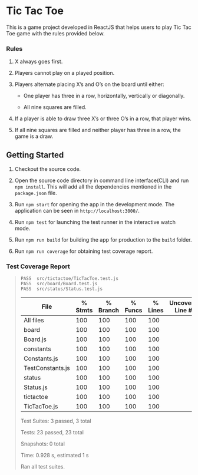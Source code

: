 # Tic Tac Toe

This is a game project developed in ReactJS that helps users to play Tic Tac Toe game with the rules provided below.

### Rules

1.  X always goes first.

2.  Players cannot play on a played position.

3.  Players alternate placing X’s and O’s on the board until either:

     - One player has three in a row, horizontally, vertically or diagonally.
 
     - All nine squares are filled.

4.  If a player is able to draw three X’s or three O’s in a row, that player wins.

5.  If all nine squares are filled and neither player has three in a row, the game is a draw.

## Getting Started

1. Checkout the source code.

2. Open the source code directory in command line interface(CLI) and run `npm install`. This will add all the dependencies mentioned in the `package.json` file.

3. Run `npm start` for opening the app in the development mode. The application can be seen in `http://localhost:3000/`.

4. Run `npm test`  for launching the test runner in the interactive watch mode. 

5. Run `npm run build` for building the app for production to the `build` folder.

6. Run `npm run coverage` for obtaining test coverage report.
   
### Test Coverage Report
>    
>     PASS  src/tictactoe/TicTacToe.test.js
>     PASS  src/board/Board.test.js
>     PASS  src/status/Status.test.js
>    
>    File               | % Stmts | % Branch | % Funcs | % Lines | Uncovered Line #s 
>    -------------------|---------|----------|---------|---------|-------------------
>    All files          |     100 |      100 |     100 |     100 |                   
>     board             |     100 |      100 |     100 |     100 |                   
>      Board.js         |     100 |      100 |     100 |     100 |                   
>     constants         |     100 |      100 |     100 |     100 |                   
>      Constants.js     |     100 |      100 |     100 |     100 |                   
>      TestConstants.js |     100 |      100 |     100 |     100 |                   
>     status            |     100 |      100 |     100 |     100 |                   
>      Status.js        |     100 |      100 |     100 |     100 |                   
>     tictactoe         |     100 |      100 |     100 |     100 |                   
>      TicTacToe.js     |     100 |      100 |     100 |     100 |                   
>    
>    
>    Test Suites: 3 passed, 3 total 
> 
>    Tests:       23 passed, 23 total 
> 
>    Snapshots:   0 total  
> 
>    Time:        0.928 s, estimated 1 s  
> 
>    Ran all test suites.